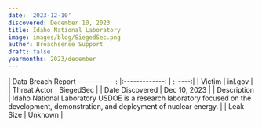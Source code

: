 ```yaml
---
date: '2023-12-10'
discovered: December 10, 2023
title: Idaho National Laboratory
image: images/blog/SiegedSec.png
author: Breachsense Support
draft: false
yearmonths: 2023/december
---
```



| Data Breach Report
------------:     |:-------------:    | :-----:|
| Victim      | inl.gov      | 
| Threat Actor      | SiegedSec      | 
| Date Discovered      | Dec 10, 2023      | 
| Description      | Idaho National Laboratory USDOE is a research laboratory focused on the development, demonstration, and deployment of nuclear energy.      | 
| Leak Size      | Unknown      | 

